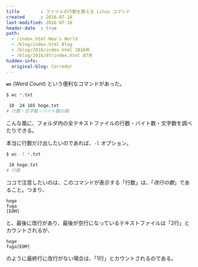 ```yaml
---
title        : ファイルの行数を数える Linux コマンド
created      : 2016-07-18
last-modified: 2016-07-18
header-date  : true
path:
  - /index.html Neo's World
  - /blog/index.html Blog
  - /blog/2016/index.html 2016年
  - /blog/2016/07/index.html 07月
hidden-info:
  original-blog: Corredor
---
```


**`wc`** (*Word Count*) という便利なコマンドがあった。

```bash
$ wc *.txt

 10  24 165 hoge.txt
# 行数・文字数・バイト数の順
```

こんな風に、フォルダ内の全テキストファイルの行数・バイト数・文字数を調べたりできる。

本当に行数だけ出したいのであれば、`-l` オプション。

```bash
$ wc -l *.txt

 10 hoge.txt
# 行数
```

ココで注意したいのは、このコマンドが表示する「行数」は、「*改行の数*」であること。つまり、

```
hoge
fuga
[EOM]
```

と、最後に改行があり、最後が空行になっているテキストファイルは「2行」とカウントされるが、

```
hoge
fuga[EOM]
```

のように最終行に改行がない場合は、「1行」とカウントされるのである。

